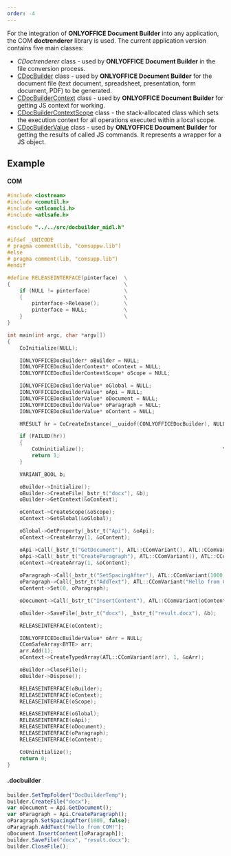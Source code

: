 ```yaml
---
order: -4
---
```


For the integration of **ONLYOFFICE Document Builder** into any application, the COM **doctrenderer** library is used. The current application version contains five main classes:

* *CDoctrenderer* class - used by **ONLYOFFICE Document Builder** in the file conversion process.
* [CDocBuilder](CDocBuilder/index.md) class - used by **ONLYOFFICE Document Builder** for the document file (text document, spreadsheet, presentation, form document, PDF) to be generated.
* [CDocBuilderContext](CDocBuilderContext/index.md) class - used by **ONLYOFFICE Document Builder** for getting JS context for working.
* [CDocBuilderContextScope](CDocBuilderContextScope/index.md) class - the stack-allocated class which sets the execution context for all operations executed within a local scope.
* [CDocBuilderValue](CDocBuilderValue/index.md) class - used by **ONLYOFFICE Document Builder** for getting the results of called JS commands. It represents a wrapper for a JS object.

## Example

#### COM

```c++
#include <iostream>
#include <comutil.h>
#include <atlcomcli.h>
#include <atlsafe.h>

#include "../../src/docbuilder_midl.h"

#ifdef _UNICODE
# pragma comment(lib, "comsuppw.lib")
#else
# pragma comment(lib, "comsupp.lib")
#endif

#define RELEASEINTERFACE(pinterface)  \
{                                     \
    if (NULL != pinterface)           \
    {                                 \
        pinterface->Release();        \
        pinterface = NULL;            \
    }                                 \
}

int main(int argc, char *argv[])
{
	CoInitialize(NULL);

	IONLYOFFICEDocBuilder* oBuilder = NULL;
	IONLYOFFICEDocBuilderContext* oContext = NULL;
	IONLYOFFICEDocBuilderContextScope* oScope = NULL;

	IONLYOFFICEDocBuilderValue* oGlobal = NULL;
	IONLYOFFICEDocBuilderValue* oApi = NULL;
	IONLYOFFICEDocBuilderValue* oDocument = NULL;
	IONLYOFFICEDocBuilderValue* oParagraph = NULL;
	IONLYOFFICEDocBuilderValue* oContent = NULL;

	HRESULT hr = CoCreateInstance(__uuidof(CONLYOFFICEDocBuilder), NULL, CLSCTX_ALL, __uuidof(IONLYOFFICEDocBuilder), (void**)&oBuilder);

	if (FAILED(hr))
	{
		CoUninitialize();                                             \
		return 1;
	}

	VARIANT_BOOL b;

	oBuilder->Initialize();
	oBuilder->CreateFile(_bstr_t("docx"), &b);
	oBuilder->GetContext(&oContext);

	oContext->CreateScope(&oScope);
	oContext->GetGlobal(&oGlobal);

	oGlobal->GetProperty(_bstr_t("Api"), &oApi);
	oContext->CreateArray(1, &oContent);

	oApi->Call(_bstr_t("GetDocument"), ATL::CComVariant(), ATL::CComVariant(), ATL::CComVariant(), ATL::CComVariant(), ATL::CComVariant(), ATL::CComVariant(), &oDocument);
	oApi->Call(_bstr_t("CreateParagraph"), ATL::CComVariant(), ATL::CComVariant(), ATL::CComVariant(), ATL::CComVariant(), ATL::CComVariant(), ATL::CComVariant(), &oParagraph);
	oContext->CreateArray(1, &oContent);
	
	oParagraph->Call(_bstr_t("SetSpacingAfter"), ATL::CComVariant(1000), ATL::CComVariant(VARIANT_FALSE), ATL::CComVariant(), ATL::CComVariant(), ATL::CComVariant(), ATL::CComVariant(), NULL);
	oParagraph->Call(_bstr_t("AddText"), ATL::CComVariant("Hello from COM!"), ATL::CComVariant(), ATL::CComVariant(), ATL::CComVariant(), ATL::CComVariant(), ATL::CComVariant(), NULL);
	oContent->Set(0, oParagraph);

	oDocument->Call(_bstr_t("InsertContent"), ATL::CComVariant(oContent), ATL::CComVariant(), ATL::CComVariant(), ATL::CComVariant(), ATL::CComVariant(), ATL::CComVariant(), NULL);

	oBuilder->SaveFile(_bstr_t("docx"), _bstr_t("result.docx"), &b);

	RELEASEINTERFACE(oContent);

	IONLYOFFICEDocBuilderValue* oArr = NULL;
	CComSafeArray<BYTE> arr;
	arr.Add(1);
	oContext->CreateTypedArray(ATL::CComVariant(arr), 1, &oArr);

	oBuilder->CloseFile();
	oBuilder->Dispose();

	RELEASEINTERFACE(oBuilder);
	RELEASEINTERFACE(oContext);
	RELEASEINTERFACE(oScope);

	RELEASEINTERFACE(oGlobal);
	RELEASEINTERFACE(oApi);
	RELEASEINTERFACE(oDocument);
	RELEASEINTERFACE(oParagraph);
	RELEASEINTERFACE(oContent);

	CoUninitialize();
	return 0;
}
```

#### .docbuilder

```js
builder.SetTmpFolder("DocBuilderTemp");
builder.CreateFile("docx");
var oDocument = Api.GetDocument();
var oParagraph = Api.CreateParagraph();
oParagraph.SetSpacingAfter(1000, false);
oParagraph.AddText("Hello from COM!");
oDocument.InsertContent([oParagraph]);
builder.SaveFile("docx", "result.docx");
builder.CloseFile();
```
